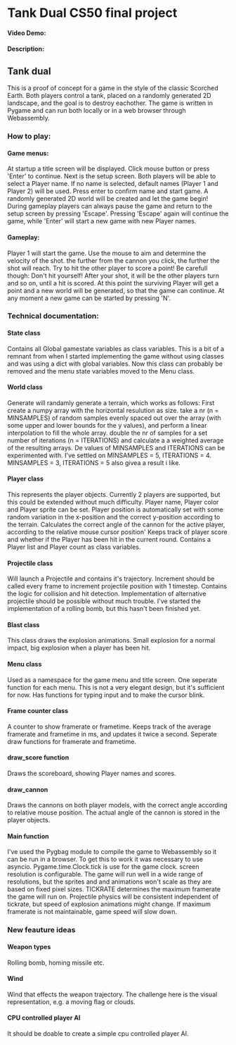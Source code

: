 # Tank Dual CS50 final project
#### Video Demo:  <URL HERE>
#### Description:

## Tank dual

This is a proof of concept for a game in the style of the classic Scorched Earth. Both players control a tank, placed on a randomly generated 2D landscape, and the goal is to destroy eachother.
The game is written in Pygame and can run both locally or in a web browser through Webassembly.

### How to play:

#### Game menus:
At startup a title screen will be displayed. Click mouse button or press 'Enter' to continue.
Next is the setup screen. Both players will be able to select a Player name. If no name is selected, default names (Player 1 and Player 2) will be used. Press enter to confirm name and start game. A randomly generated 2D world will be created and let the game begin!
During gameplay players can always pause the game and return to the setup screen by pressing 'Escape'. Pressing 'Escape' again will continue the game, while 'Enter' will start a new game with new Player names.

#### Gameplay:
Player 1 will start the game. Use the mouse to aim and determine the velocity of the shot. the further from the cannon you click, the further the shot will reach. Try to hit the other player to score a point! Be carefull though: Don't hit yourself!
After your shot, it will be the other players turn and so on, until a hit is scored. At this point the surviving Player will get a point and a new world will be generated, so that the game can continue.
At any moment a new game can be started by pressing 'N'.


### Technical documentation:

#### State class
Contains all Global gamestate variables as class variables. This is a bit of a remnant from when I started implementing the game without using classes and was using a dict with global variables. Now this class can probably be removed and the menu state variables moved to the Menu class.

#### World class
Generate will randamly generate a terrain, which works as follows:
First create a numpy array with the horizontal resulution as size.
take a nr (n = MINSAMPLES) of random samples evenly spaced out over the array (with some upper and lower bounds for the y values), and perform a linear interpolation to fill the whole array.
double the nr of samples for a set number of iterations (n = ITERATIONS) and calculate a a weighted average of the resulting arrays.
De values of MINSAMPLES and ITERATIONS can be experimented with.
I've settled on MINSAMPLES = 5, ITERATIONS = 4.
MINSAMPLES = 3, ITERATIONS = 5 also givea a result i like.

#### Player class
This represents the player objects. Currently 2 players are supported, but this could be extended without much difficulty.
Player name, Player color and Player sprite can be set.
Player position is automatically set with some random variation in the x-position and the correct y-position according to the terrain.
Calculates the correct angle of the cannon for the active player, according to the relative mouse cursor position'
Keeps track of player score and whether if the Player has been hit in the current round.
Contains a Player list and Player count as class variables.

#### Projectile class
Will launch a Projectile and contains it's trajectory.
Increment should be called every frame to increment projectile position with 1 timestep.
Contains the logic for collision and hit detection. Implementation of alternative projectile should be possible without much trouble. I've started the implementation of a rolling bomb, but this hasn't been finished yet.

#### Blast class
This class draws the explosion animations. Small explosion for a normal impact, big explosion when a player has been hit.

#### Menu class
Used as a namespace for the game menu and title screen. One seperate function for each menu. This is not a very elegant design, but it's sufficient for now.
Has functions for typing input and to make the cursor blink.

#### Frame counter class
A counter to show framerate or frametime. Keeps track of the average framerate and frametime in ms, and updates it twice a second.
Seperate draw functions for framerate and frametime.

#### draw_score function
Draws the scoreboard, showing Player names and scores.

#### draw_cannon
Draws the cannons on both player models, with the correct angle according to relative mouse position.
The actual angle of the cannon is stored in the player objects.

#### Main function
I've used the Pygbag module to compile the game to Webassembly so it can be run in a browser. To get this to work it was necessary to use asyncio.
Pygame.time.Clock.tick is use for the game clock.
screen resolution is configurable. The game will run well in a wide range of resolutions, but the sprites and and animations won't scale as they are based on fixed pixel sizes.
TICKRATE determines the maximum framerate the game will run on. Projectile physics will be consistent independent of tickrate, but speed of explosion animations might change.
If maximum framerate is not maintainable, game speed will slow down.


### New feauture ideas

#### Weapon types
Rolling bomb, homing missile etc.

#### Wind 
Wind that effects the weapon trajectory. The challenge here is the visual representation, e.g. a moving flag or clouds.

#### CPU controlled player AI
It should be doable to create a simple cpu controlled player AI.



